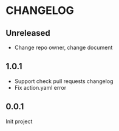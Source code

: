 # CHANGELOG

## Unreleased

- Change repo owner, change document

## 1.0.1

- Support check pull requests changelog
- Fix action.yaml error

## 0.0.1

Init project
